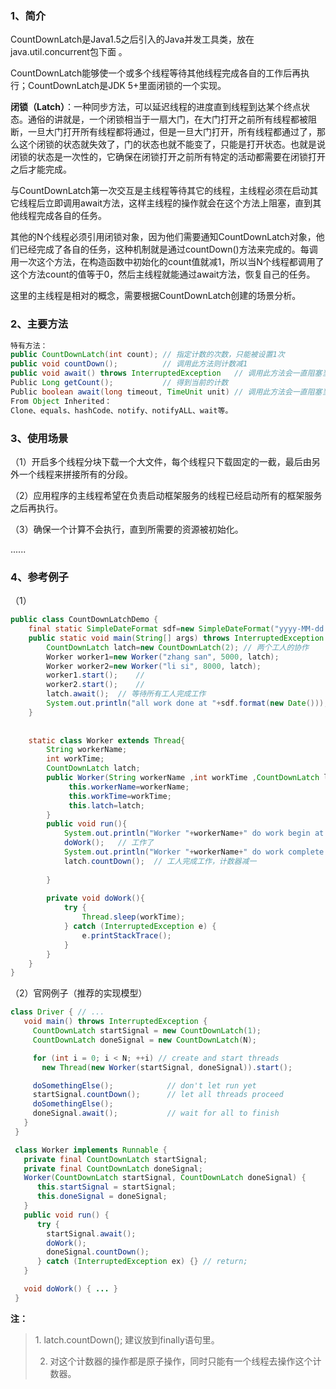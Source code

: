 ### 1、简介
CountDownLatch是Java1.5之后引入的Java并发工具类，放在java.util.concurrent包下面 。

CountDownLatch能够使一个或多个线程等待其他线程完成各自的工作后再执行；CountDownLatch是JDK 5+里面闭锁的一个实现。

**闭锁（Latch）**：一种同步方法，可以延迟线程的进度直到线程到达某个终点状态。通俗的讲就是，一个闭锁相当于一扇大门，在大门打开之前所有线程都被阻断，一旦大门打开所有线程都将通过，但是一旦大门打开，所有线程都通过了，那么这个闭锁的状态就失效了，门的状态也就不能变了，只能是打开状态。也就是说闭锁的状态是一次性的，它确保在闭锁打开之前所有特定的活动都需要在闭锁打开之后才能完成。

与CountDownLatch第一次交互是主线程等待其它的线程，主线程必须在启动其它线程后立即调用await方法，这样主线程的操作就会在这个方法上阻塞，直到其他线程完成各自的任务。

其他的N个线程必须引用闭锁对象，因为他们需要通知CountDownLatch对象，他们已经完成了各自的任务，这种机制就是通过countDown()方法来完成的。每调用一次这个方法，在构造函数中初始化的count值就减1，所以当N个线程都调用了这个方法count的值等于0，然后主线程就能通过await方法，恢复自己的任务。

这里的主线程是相对的概念，需要根据CountDownLatch创建的场景分析。
### 2、主要方法
```java
特有方法： 
public CountDownLatch(int count); // 指定计数的次数，只能被设置1次
public void countDown();          // 调用此方法则计数减1
public void await() throws InterruptedException   // 调用此方法会一直阻塞当前线程，直到计时器的值为0，除非线程被中断。
Public Long getCount();           // 得到当前的计数
Public boolean await(long timeout, TimeUnit unit) // 调用此方法会一直阻塞当前线程，直到计时器的值为0，除非线程被中断或者计数器超时，返回false代表计数器超时。
From Object Inherited：
Clone、equals、hashCode、notify、notifyALL、wait等。
```
### 3、使用场景
（1）开启多个线程分块下载一个大文件，每个线程只下载固定的一截，最后由另外一个线程来拼接所有的分段。

（2）应用程序的主线程希望在负责启动框架服务的线程已经启动所有的框架服务之后再执行。

（3）确保一个计算不会执行，直到所需要的资源被初始化。

......
### 4、参考例子
（1）
```java
public class CountDownLatchDemo {  
    final static SimpleDateFormat sdf=new SimpleDateFormat("yyyy-MM-dd HH:mm:ss");  
    public static void main(String[] args) throws InterruptedException {  
        CountDownLatch latch=new CountDownLatch(2); // 两个工人的协作  
        Worker worker1=new Worker("zhang san", 5000, latch);  
        Worker worker2=new Worker("li si", 8000, latch);  
        worker1.start();    //  
        worker2.start();    //  
        latch.await();  // 等待所有工人完成工作  
        System.out.println("all work done at "+sdf.format(new Date()));  
    }  
      
      
    static class Worker extends Thread{  
        String workerName;   
        int workTime;  
        CountDownLatch latch;  
        public Worker(String workerName ,int workTime ,CountDownLatch latch){  
             this.workerName=workerName;  
             this.workTime=workTime;  
             this.latch=latch;  
        }  
        public void run(){  
            System.out.println("Worker "+workerName+" do work begin at "+sdf.format(new Date()));  
            doWork();   // 工作了  
            System.out.println("Worker "+workerName+" do work complete at "+sdf.format(new Date()));  
            latch.countDown();  // 工人完成工作，计数器减一  
  
        }  
          
        private void doWork(){  
            try {  
                Thread.sleep(workTime);  
            } catch (InterruptedException e) {  
                e.printStackTrace();  
            }  
        }  
    }  
}
```
（2）官网例子（推荐的实现模型）
```java
class Driver { // ...
   void main() throws InterruptedException {
     CountDownLatch startSignal = new CountDownLatch(1);
     CountDownLatch doneSignal = new CountDownLatch(N);

     for (int i = 0; i < N; ++i) // create and start threads
       new Thread(new Worker(startSignal, doneSignal)).start();

     doSomethingElse();            // don't let run yet
     startSignal.countDown();      // let all threads proceed
     doSomethingElse();
     doneSignal.await();           // wait for all to finish
   }
 }

 class Worker implements Runnable {
   private final CountDownLatch startSignal;
   private final CountDownLatch doneSignal;
   Worker(CountDownLatch startSignal, CountDownLatch doneSignal) {
      this.startSignal = startSignal;
      this.doneSignal = doneSignal;
   }
   public void run() {
      try {
        startSignal.await();
        doWork();
        doneSignal.countDown();
      } catch (InterruptedException ex) {} // return;
   }

   void doWork() { ... }
 }
```
**注：**
> 1. latch.countDown(); 建议放到finally语句里。
> 
> 2. 对这个计数器的操作都是原子操作，同时只能有一个线程去操作这个计数器。


